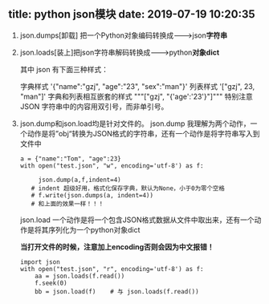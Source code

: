 title: python json模块
date: 2019-07-19 10:20:35
---
1. json.dumps[卸载] 把一个Python对象编码转换成--->json**字符串**
2. json.loads[装上]把json字符串解码转换成--->python**对象dict**

	其中 json 有下面三种样式：
	
	字典样式 '{"name":"gzj", "age":"23", "sex":"man"}'
	列表样式 '["gzj", 23, "man"]'
	字典和列表相互嵌套的样式 """["gzj", "{'age':'23'}"]""" 
	特别注意 JSON 字符串中的内容用双引号，而非单引号。

3. json.dump和json.load均是针对文件的。
json.dump
我理解为两个动作，一个动作是将”obj“转换为JSON格式的字符串，还有一个动作是将字符串写入到文件中

	```
	a = {"name":"Tom", "age":23}
	with open("test.json", "w", encoding='utf-8') as f:
	
	     json.dump(a,f,indent=4) 
	   # indent 超级好用，格式化保存字典，默认为None，小于0为零个空格
	   # f.write(json.dumps(a, indent=4))
	   # 和上面的效果一样！！！
	```
	json.load
	一个动作是将一个包含JSON格式数据从文件中取出来，还有一个动作是将其序列化为一个python对象dict
	
	**当打开文件的时候，注意加上encoding否则会因为中文报错！**
	```
	import json
	with open("test.json", "r", encoding='utf-8') as f:
	    aa = json.loads(f.read())
	    f.seek(0)
	    bb = json.load(f)    # 与 json.loads(f.read())
	```